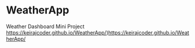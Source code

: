 # WeatherApp

Weather Dashboard Mini Project 
https://keirajcoder.github.io/WeatherApp/)https://keirajcoder.github.io/WeatherApp/
